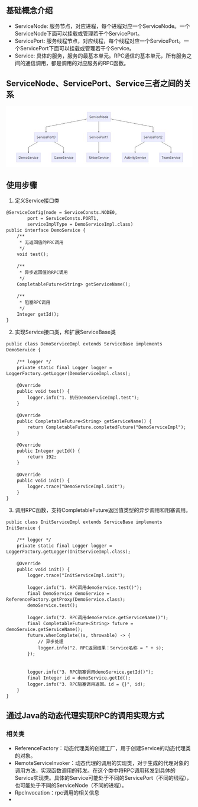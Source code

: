 

## 基础概念介绍
- ServiceNode: 服务节点，对应进程，每个进程对应一个ServiceNode。一个ServiceNode下面可以挂载或管理若干个ServicePort。
- ServicePort: 服务线程节点，对应线程，每个线程对应一个ServicePort。一个ServicePort下面可以挂载或管理若干个Service。
- Service: 具体的服务，服务的最基本单元。RPC通信的基本单元，所有服务之间的通信调用，都是调用的对应服务的RPC函数。




## ServiceNode、ServicePort、Service三者之间的关系
![](ReadMe_files/1.jpg)

## 使用步骤
1. 定义Service接口类

```
@ServiceConfig(node = ServiceConsts.NODE0,
        port = ServiceConsts.PORT1,
        serviceImplType = DemoServiceImpl.class)
public interface DemoService {
    /**
     * 无返回值的PRC调用
     */
    void test();

    /**
     * 异步返回值的RPC调用
     */
    CompletableFuture<String> getServiceName();

    /**
     * 阻塞RPC调用
     */
    Integer getId();
}
```

2. 实现Service接口类，和扩展ServiceBase类

```
public class DemoServiceImpl extends ServiceBase implements DemoService {

    /** logger */
    private static final Logger logger = LoggerFactory.getLogger(DemoServiceImpl.class);

    @Override
    public void test() {
        logger.info("1. 执行DemoServiceImpl.test");
    }

    @Override
    public CompletableFuture<String> getServiceName() {
        return CompletableFuture.completedFuture("DemoServiceImpl");
    }

    @Override
    public Integer getId() {
        return 192;
    }

    @Override
    public void init() {
        logger.trace("DemoServiceImpl.init");
    }
}
```

3. 调用RPC函数，支持CompletableFuture返回值类型的异步调用和阻塞调用。

```
public class InitServiceImpl extends ServiceBase implements InitService {

    /** logger */
    private static final Logger logger = LoggerFactory.getLogger(InitServiceImpl.class);

    @Override
    public void init() {
        logger.trace("InitServiceImpl.init");

        logger.info("1. RPC调用demoService.test()");
        final DemoService demoService = ReferenceFactory.getProxy(DemoService.class);
        demoService.test();

        logger.info("2. RPC调用demoService.getServiceName()");
        final CompletableFuture<String> future = demoService.getServiceName();
        future.whenComplete((s, throwable) -> {
            // 异步处理
            logger.info("2. RPC返回结果：Service名称 = " + s);
        });


        logger.info("3. RPC阻塞调用demoService.getId()");
        final Integer id = demoService.getId();
        logger.info("3. RPC阻塞调用返回。id = {}", id);
    }
}
```

## 通过Java的动态代理实现RPC的调用实现方式

### 相关类
- ReferenceFactory：动态代理类的创建工厂，用于创建Service的动态代理类的对象。
- RemoteServiceInvoker：动态代理的调用的实现类，对于生成的代理对象的调用方法，实现函数调用的转发。在这个类中将RPC调用转发到具体的Service实现类。具体的Service可能处于不同的ServicePort（不同的线程），也可能处于不同的ServiceNode（不同的进程）。
- RpcInvocation：rpc调用的相关信息
- 




















